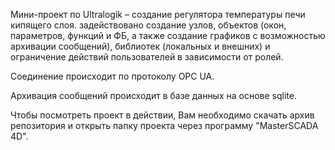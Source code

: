 Мини-проект по Ultralogik – создание регулятора температуры печи кипящего слоя.
задействовано создание узлов, объектов (окон, параметров, функций и ФБ, а также создание графиков с возможностью архивации сообщений), библиотек (локальных и внешних) и ограничение действий пользователей в зависимости от ролей.

Соединение происходит по протоколу OPC UA.

Архивация сообщений происходит в базе данных на основе sqlite.

Чтобы посмотреть проект в действии, Вам необходимо скачать архив репозитория и открыть папку проекта через программу "MasterSCADA 4D".
